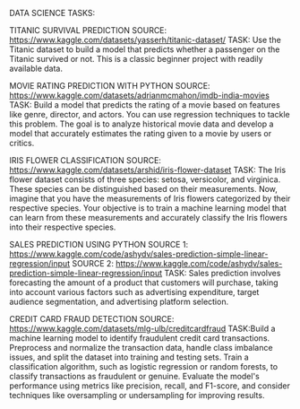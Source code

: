 DATA SCIENCE TASKS:

TITANIC SURVIVAL PREDICTION
SOURCE: https://www.kaggle.com/datasets/yasserh/titanic-dataset/
TASK: Use the Titanic dataset to build a model that predicts whether a passenger on the Titanic survived or not. This is a classic beginner project with readily available data.

MOVIE RATING PREDICTION WITH PYTHON
SOURCE: https://www.kaggle.com/datasets/adrianmcmahon/imdb-india-movies TASK: Build a model that predicts the rating of a movie based on features like genre, director, and actors. You can use regression techniques to tackle this problem.
The goal is to analyze historical movie data and develop a model that accurately estimates the rating given to a movie by users or critics.

IRIS FLOWER CLASSIFICATION
SOURCE: https://www.kaggle.com/datasets/arshid/iris-flower-dataset TASK: The Iris flower dataset consists of three species: setosa, versicolor, and virginica. These species can be distinguished based on their measurements. 
Now, imagine that you have the measurements of Iris flowers categorized by their respective species. Your objective is to train a machine learning model that can learn from these measurements and accurately classify the Iris flowers into
their respective species.

SALES PREDICTION USING PYTHON
SOURCE 1: https://www.kaggle.com/code/ashydv/sales-prediction-simple-linear-regression/input
SOURCE 2: https://www.kaggle.com/code/ashydv/sales-prediction-simple-linear-regression/input
TASK: Sales prediction involves forecasting the amount of a product that customers will purchase, taking into account various factors such as advertising expenditure, target audience segmentation, and advertising platform selection.

CREDIT CARD FRAUD DETECTION
SOURCE: https://www.kaggle.com/datasets/mlg-ulb/creditcardfraud
TASK:Build a machine learning model to identify fraudulent credit card transactions.
Preprocess and normalize the transaction data, handle class imbalance issues, and split the dataset into training and testing sets.
Train a classification algorithm, such as logistic regression or random forests, to classify transactions as fraudulent or genuine.
Evaluate the model's performance using metrics like precision, recall, and F1-score, and consider techniques like oversampling or undersampling for improving results.
